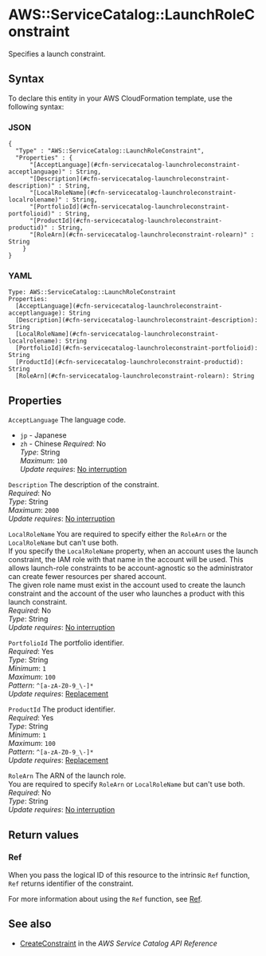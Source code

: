# AWS::ServiceCatalog::LaunchRoleConstraint<a name="aws-resource-servicecatalog-launchroleconstraint"></a>

Specifies a launch constraint\.

## Syntax<a name="aws-resource-servicecatalog-launchroleconstraint-syntax"></a>

To declare this entity in your AWS CloudFormation template, use the following syntax:

### JSON<a name="aws-resource-servicecatalog-launchroleconstraint-syntax.json"></a>

```
{
  "Type" : "AWS::ServiceCatalog::LaunchRoleConstraint",
  "Properties" : {
      "[AcceptLanguage](#cfn-servicecatalog-launchroleconstraint-acceptlanguage)" : String,
      "[Description](#cfn-servicecatalog-launchroleconstraint-description)" : String,
      "[LocalRoleName](#cfn-servicecatalog-launchroleconstraint-localrolename)" : String,
      "[PortfolioId](#cfn-servicecatalog-launchroleconstraint-portfolioid)" : String,
      "[ProductId](#cfn-servicecatalog-launchroleconstraint-productid)" : String,
      "[RoleArn](#cfn-servicecatalog-launchroleconstraint-rolearn)" : String
    }
}
```

### YAML<a name="aws-resource-servicecatalog-launchroleconstraint-syntax.yaml"></a>

```
Type: AWS::ServiceCatalog::LaunchRoleConstraint
Properties:
  [AcceptLanguage](#cfn-servicecatalog-launchroleconstraint-acceptlanguage): String
  [Description](#cfn-servicecatalog-launchroleconstraint-description): String
  [LocalRoleName](#cfn-servicecatalog-launchroleconstraint-localrolename): String
  [PortfolioId](#cfn-servicecatalog-launchroleconstraint-portfolioid): String
  [ProductId](#cfn-servicecatalog-launchroleconstraint-productid): String
  [RoleArn](#cfn-servicecatalog-launchroleconstraint-rolearn): String
```

## Properties<a name="aws-resource-servicecatalog-launchroleconstraint-properties"></a>

`AcceptLanguage` <a name="cfn-servicecatalog-launchroleconstraint-acceptlanguage"></a>
The language code\.

- `jp` \- Japanese
- `zh` \- Chinese
  _Required_: No  
  _Type_: String  
  _Maximum_: `100`  
  _Update requires_: [No interruption](https://docs.aws.amazon.com/AWSCloudFormation/latest/UserGuide/using-cfn-updating-stacks-update-behaviors.html#update-no-interrupt)

`Description` <a name="cfn-servicecatalog-launchroleconstraint-description"></a>
The description of the constraint\.  
_Required_: No  
_Type_: String  
_Maximum_: `2000`  
_Update requires_: [No interruption](https://docs.aws.amazon.com/AWSCloudFormation/latest/UserGuide/using-cfn-updating-stacks-update-behaviors.html#update-no-interrupt)

`LocalRoleName` <a name="cfn-servicecatalog-launchroleconstraint-localrolename"></a>
You are required to specify either the `RoleArn` or the `LocalRoleName` but can't use both\.  
If you specify the `LocalRoleName` property, when an account uses the launch constraint, the IAM role with that name in the account will be used\. This allows launch\-role constraints to be account\-agnostic so the administrator can create fewer resources per shared account\.  
The given role name must exist in the account used to create the launch constraint and the account of the user who launches a product with this launch constraint\.  
_Required_: No  
_Type_: String  
_Update requires_: [No interruption](https://docs.aws.amazon.com/AWSCloudFormation/latest/UserGuide/using-cfn-updating-stacks-update-behaviors.html#update-no-interrupt)

`PortfolioId` <a name="cfn-servicecatalog-launchroleconstraint-portfolioid"></a>
The portfolio identifier\.  
_Required_: Yes  
_Type_: String  
_Minimum_: `1`  
_Maximum_: `100`  
_Pattern_: `^[a-zA-Z0-9_\-]*`  
_Update requires_: [Replacement](https://docs.aws.amazon.com/AWSCloudFormation/latest/UserGuide/using-cfn-updating-stacks-update-behaviors.html#update-replacement)

`ProductId` <a name="cfn-servicecatalog-launchroleconstraint-productid"></a>
The product identifier\.  
_Required_: Yes  
_Type_: String  
_Minimum_: `1`  
_Maximum_: `100`  
_Pattern_: `^[a-zA-Z0-9_\-]*`  
_Update requires_: [Replacement](https://docs.aws.amazon.com/AWSCloudFormation/latest/UserGuide/using-cfn-updating-stacks-update-behaviors.html#update-replacement)

`RoleArn` <a name="cfn-servicecatalog-launchroleconstraint-rolearn"></a>
The ARN of the launch role\.  
You are required to specify `RoleArn` or `LocalRoleName` but can't use both\.  
_Required_: No  
_Type_: String  
_Update requires_: [No interruption](https://docs.aws.amazon.com/AWSCloudFormation/latest/UserGuide/using-cfn-updating-stacks-update-behaviors.html#update-no-interrupt)

## Return values<a name="aws-resource-servicecatalog-launchroleconstraint-return-values"></a>

### Ref<a name="aws-resource-servicecatalog-launchroleconstraint-return-values-ref"></a>

When you pass the logical ID of this resource to the intrinsic `Ref` function, `Ref` returns identifier of the constraint\.

For more information about using the `Ref` function, see [Ref](https://docs.aws.amazon.com/AWSCloudFormation/latest/UserGuide/intrinsic-function-reference-ref.html)\.

## See also<a name="aws-resource-servicecatalog-launchroleconstraint--seealso"></a>

- [CreateConstraint](https://docs.aws.amazon.com/servicecatalog/latest/dg/API_CreateConstraint.html) in the _AWS Service Catalog API Reference_
